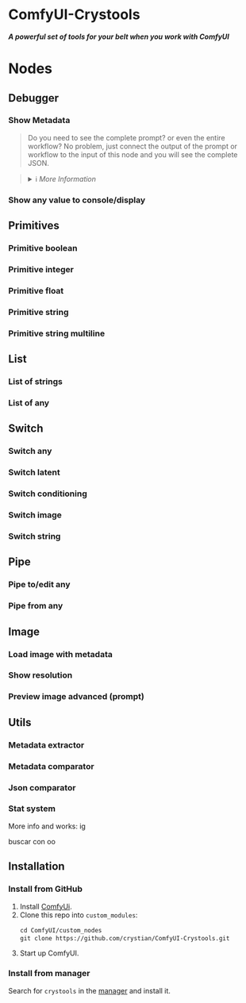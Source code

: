 # ComfyUI-Crystools

**_A powerful set of tools for your belt when you work with ComfyUI_**

# Nodes
## Debugger
### Show Metadata

> Do you need to see the complete prompt? or even the entire workflow?
> No problem, just connect the output of the prompt or workflow to the input of this node and you will see the complete JSON.

> <details>
>    <summary>ℹ️ <i>More Information</i></summary>
>    With this node, you will be able to see the JSON produced from your entire prompt and workflow so that you can really know all the values (and more) of your prompt quickly without the need to open the file (PNG or JSON).
>
>    ![Show metadata](./docs/show-metadata.png)
>    </details>



### Show any value to console/display

## Primitives
### Primitive boolean
### Primitive integer
### Primitive float
### Primitive string
### Primitive string multiline

## List
### List of strings
### List of any

## Switch
### Switch any
### Switch latent
### Switch conditioning
### Switch image
### Switch string

## Pipe
### Pipe to/edit any
### Pipe from any

## Image
### Load image with metadata
### Show resolution
### Preview image advanced (prompt)

## Utils
### Metadata extractor
### Metadata comparator
### Json comparator
### Stat system

More info and works:
ig

buscar con oo

## Installation

### Install from GitHub
1. Install [ComfyUi](https://github.com/comfyanonymous/ComfyUI).
2. Clone this repo into `custom_modules`:
    ```
    cd ComfyUI/custom_nodes
    git clone https://github.com/crystian/ComfyUI-Crystools.git
    ```
3. Start up ComfyUI.

### Install from manager

Search for `crystools` in the [manager](https://github.com/ltdrdata/ComfyUI-Manager.git) and install it.



